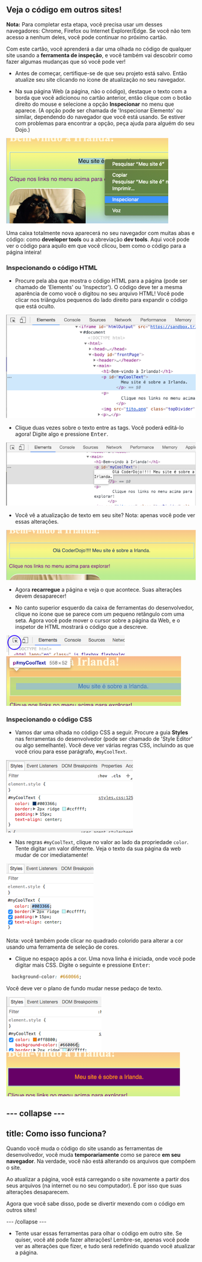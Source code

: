 ## Veja o código em outros sites!

**Nota:** Para completar esta etapa, você precisa usar um desses navegadores: Chrome, Firefox ou Internet Explorer/Edge. Se você não tem acesso a nenhum deles, você pode continuar no próximo cartão.

Com este cartão, você aprenderá a dar uma olhada no código de qualquer site usando a **ferramenta de inspeção**, e você também vai descobrir como fazer algumas mudanças que só você pode ver!

+ Antes de começar, certifique-se de que seu projeto está salvo. Então atualize seu site clicando no ícone de atualização no seu navegador.

+ Na sua página Web (a página, não o código), destaque o texto com a borda que você adicionou no cartão anterior, então clique com o botão direito do mouse e selecione a opção **Inspecionar** no menu que aparece. (A opção pode ser chamada de 'Inspecionar Elemento' ou similar, dependendo do navegador que você está usando. Se estiver com problemas para encontrar a opção, peça ajuda para alguém do seu Dojo.)

![Selecionando a opção Inspecionar no texto realçado](images/highlightTextAndInspect.png)

Uma caixa totalmente nova aparecerá no seu navegador com muitas abas e código: como **developer tools** ou a abreviação **dev tools**. Aqui você pode ver o código para aquilo em que você clicou, bem como o código para a página inteira!

### Inspecionando o código HTML

+ Procure pela aba que mostra o código HTML para a página (pode ser chamado de 'Elements' ou 'Inspector'). O código deve ter a mesma aparência de como você o digitou no seu arquivo HTML! Você pode clicar nos triângulos pequenos do lado direito para expandir o código que está oculto.

![Inspetor mostrando um elemento de texto](images/inspectTextHtml.png)

+ Clique duas vezes sobre o texto entre as tags. Você poderá editá-lo agora! Digite algo e pressione <kbd>Enter</kbd>.

![Editando texto usando a ferramenta de inspeção](images/inspectEditHtmlText.png)

+ Você vê a atualização de texto em seu site? Nota: apenas você pode ver essas alterações.

![Site com texto editado](images/inspectEditHtmlTextResult.png)

+ Agora **recarregue** a página e veja o que acontece. Suas alterações devem desaparecer!

+ No canto superior esquerdo da caixa de ferramentas do desenvolvedor, clique no ícone que se parece com um pequeno retângulo com uma seta. Agora você pode mover o cursor sobre a página da Web, e o inspetor de HTML mostrará o código que a descreve.

![O ícone para selecionar elementos](images/inspectorSelectIcon.png) ![Selecionando um elemento](images/inspectorSelectElement.png)

### Inspecionando o código CSS

+ Vamos dar uma olhada no código CSS a seguir. Procure a guia **Styles** nas ferramentas do desenvolvedor (pode ser chamado de 'Style Editor' ou algo semelhante). Você deve ver várias regras CSS, incluindo as que você criou para esse parágrafo, `#myCoolText`.

![Visualizando o código CSS para um elemento](images/inspectCssBlock.png)

+ Nas regras `#myCoolText`, clique no valor ao lado da propriedade `color`. Tente digitar um valor diferente. Veja o texto da sua página da web mudar de cor imediatamente! 

![Editando a cor do texto usando o inspetor de CSS](images/inspectEditCssColor.png)

Nota: você também pode clicar no quadrado colorido para alterar a cor usando uma ferramenta de seleção de cores.

+ Clique no espaço após a cor. Uma nova linha é iniciada, onde você pode digitar mais CSS. Digite o seguinte e pressione <kbd>Enter</kbd>:

```css
  background-color: #660066;
```

Você deve ver o plano de fundo mudar nesse pedaço de texto.

![Adicionando a propriedade de cor de fundo](images/inspectorEditingBgCol.png) ![A nova cor de fundo](images/inspectorEditBgResult.png)

--- collapse ---
---
title: Como isso funciona?
---

Quando você muda o código do site usando as ferramentas de desenvolvedor, você muda **temporariamente** como se parece **em seu navegador**. Na verdade, você não está alterando os arquivos que compõem o site.

Ao atualizar a página, você está carregando o site novamente a partir dos seus arquivos (na internet ou no seu computador). É por isso que suas alterações desaparecem.

Agora que você sabe disso, pode se divertir mexendo com o código em outros sites!

--- /collapse ---

+ Tente usar essas ferramentas para olhar o código em outro site. Se quiser, você até pode fazer alterações! Lembre-se, apenas você pode ver as alterações que fizer, e tudo será redefinido quando você atualizar a página.